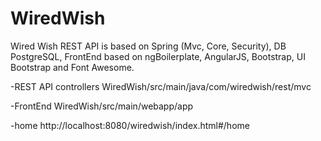 # WiredWish
Wired Wish REST API is based on Spring (Mvc, Core, Security), DB PostgreSQL,  FrontEnd based on ngBoilerplate, AngularJS, Bootstrap, UI Bootstrap and Font Awesome.


-REST API controllers
WiredWish/src/main/java/com/wiredwish/rest/mvc

-FrontEnd
WiredWish/src/main/webapp/app

-home
http://localhost:8080/wiredwish/index.html#/home